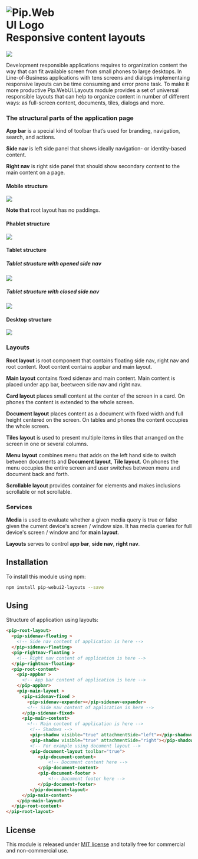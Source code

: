 # <img src="https://github.com/pip-webui/pip-webui/raw/master/doc/Logo.png" alt="Pip.WebUI Logo" style="max-width:30%"> <br/> Responsive content layouts

![](https://img.shields.io/badge/license-MIT-blue.svg)

Development responsible applications requires to organization content the way that can fit available screen from small phones to large desktops. In Line-of-Business applications with tens screens and dialogs implementaing responsive layouts can be time consuming and error prone task. To make it more productive Pip.WebUI.Layouts module provides a set of universal responsible layouts that can help to organize content in number of different ways: as full-screen content, documents, tiles, dialogs and more.

### The structural parts of the application page

**App bar** is a special kind of toolbar that’s used for branding, navigation, search, and actions.

**Side nav** is left side panel that shows ideally navigation- or identity-based content. 

**Right nav** is right side panel that should show secondary content to the main content on a page.

#### Mobile structure

<a href="https://github.com/pip-webui2/pip-webui2-layouts/raw/master/doc/images/mobile_layout.png" style="display: block">
    <img src="https://github.com/pip-webui2/pip-webui2-layouts/raw/master/doc/images/mobile_layout.png"/>
</a>

**Note that** root layout has no paddings.

#### Phablet structure

<a href="https://github.com/pip-webui2/pip-webui2-layouts/raw/master/doc/images/fablet_layout.png" style="display: block">
    <img src="https://github.com/pip-webui2/pip-webui2-layouts/raw/master/doc/images/fablet_layout.png"/>
</a>

#### Tablet structure

##### Tablet structure with opened side nav

<a href="https://github.com/pip-webui2/pip-webui2-layouts/raw/master/doc/images/tablet_layout_opened.png" style="display: block">
    <img src="https://github.com/pip-webui2/pip-webui2-layouts/raw/master/doc/images/tablet_layout_opened.png"/>
</a>

##### Tablet structure with closed side nav

<a href="https://github.com/pip-webui2/pip-webui2-layouts/raw/master/doc/images/tablet_layout_closed.png" style="display: block">
    <img src="https://github.com/pip-webui2/pip-webui2-layouts/raw/master/doc/images/tablet_layout_closed.png"/>
</a>

#### Desktop structure

<a href="https://github.com/pip-webui2/pip-webui2-layouts/raw/master/doc/images/desktop_layout.png" style="display: block">
    <img src="https://github.com/pip-webui2/pip-webui2-layouts/raw/master/doc/images/desktop_layout.png"/>
</a>

### Layouts

**Root layout** is root component that contains floating side nav, right nav and root content. Root content contains appbar and main layout.

**Main layout** contains fixed sidenav and main content. Main content is placed under app bar, beetween side nav and right nav.

**Card layout** places small content at the center of the screen in a card. On phones the content is extended to the whole screen.

**Document layout** places content as a document with fixed width and full height centered on the screen. On tables and phones the content occupies the whole screen.

**Tiles layout** is used to present multiple items in tiles that arranged on the screen in one or several columns.

**Menu layout** combines menu that adds on the left hand side to switch between documents and **Document layout**, **Tile layout**. On phones the menu occupies the entire screen and user switches between menu and document back and forth. 

**Scrollable layout** provides container for elements and makes inclusions scrollable or not scrollable.

### Services

**Media** is used to evaluate whether a given media query is true or false given the current device's screen / window size. It has media queries for full device's screen / window and for **main layout**.

**Layouts** serves to control **app bar**, **side nav**, **right nav**.

## Installation

To install this module using npm:

```bash
npm install pip-webui2-layouts --save
```

## Using

Structure of application using layouts:

```html
<pip-root-layout>
  <pip-sidenav-floating >
    <!-- Side nav content of application is here -->
  </pip-sidenav-floating>
  <pip-rightnav-floating >
    <!-- Right nav content of application is here -->
  </pip-rightnav-floating>
  <pip-root-content>
    <pip-appbar >
      <!-- App bar content of application is here -->
    </pip-appbar>
    <pip-main-layout >
      <pip-sidenav-fixed >
        <pip-sidenav-expander></pip-sidenav-expander>
        <!-- Side nav content of application is here -->
      </pip-sidenav-fixed>
      <pip-main-content>
        <!-- Main content of application is here -->
         <!-- Shadows -->
         <pip-shadow visible="true" attachmentSide="left"></pip-shadow>
         <pip-shadow visible="true" attachmentSide="right"></pip-shadow>
         <!-- For example using document layout -->
         <pip-document-layout toolbar="true">
            <pip-document-content>
                <!-- Document content here -->
            </pip-document-content>
            <pip-document-footer >
                <!-- Document footer here -->
            </pip-document-footer>
         </pip-document-layout>
      </pip-main-content>
    </pip-main-layout>
  </pip-root-content>
</pip-root-layout>
```

## <a name="license"></a>License

This module is released under [MIT license](License) and totally free for commercial and non-commercial use.
